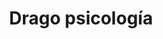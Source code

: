 ---
title: 'Drago psicología'
layout: 'layouts/home.html'
intro:
  eyebrow: '¡Hola!'
  main: 'Soy Jennifer,'
  summary: 'psicóloga de Drago psicología.'
  buttonText: 'Contáctame'
  buttonUrl: '/work'
  image: '/images/bg/icon.svg'
  imageAlt: 'Buttered toasted white bread'

primaryCTA:
  title: 'This is an agency that doesn’t actually exist'
  summary: 'This is the project site you build when you take the “Learn
    Eleventy From Scratch” course so it is all made up as a pretend
    context. You will learn a lot about Eleventy by building this site
    though. Take the course today!'
  buttonText: 'Buy a copy'
  buttonUrl: 'https://learneleventyfromscratch.com'

featuredServices:
  title: 'Servicios destacados'
  summary: 'Some stuff that should give you an idea of what we’re all about.'

studioFeed:
  title: 'From inside the studio'

metaDesc: 'Psicóloga en Cubelles. Terapia individualizada y eficaz.'
---